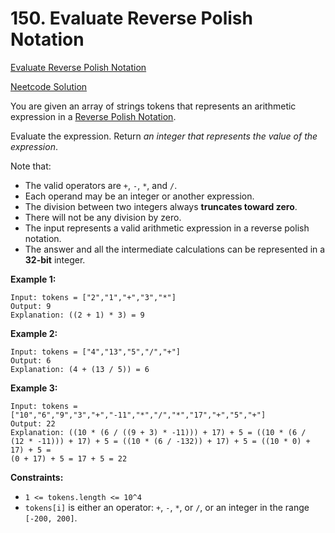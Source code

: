 # 150. Evaluate Reverse Polish Notation

[Evaluate Reverse Polish Notation](https://leetcode.com/problems/evaluate-reverse-polish-notation/description/)

[Neetcode Solution](https://www.youtube.com/watch?v=iu0082c4HDE&pp=ygUpbmVldGNvZGUgZXZhbHVhdGUgcmV2ZXJzZSBwb2xpc2ggbm90YXRpb24%3D)

You are given an array of strings tokens that represents an arithmetic
expression in a
[Reverse Polish Notation](https://en.wikipedia.org/wiki/Reverse_Polish_notation).

Evaluate the expression. Return <em>an integer that represents the value of the
expression</em>.

Note that:

- The valid operators are `+`, `-`, `*`, and `/`.
- Each operand may be an integer or another expression.
- The division between two integers always <b>truncates toward zero</b>.
- There will not be any division by zero.
- The input represents a valid arithmetic expression in a reverse polish
  notation.
- The answer and all the intermediate calculations can be represented in a
  <b>32-bit</b> integer.

**Example 1:**

```
Input: tokens = ["2","1","+","3","*"]
Output: 9
Explanation: ((2 + 1) * 3) = 9
```

**Example 2:**

```
Input: tokens = ["4","13","5","/","+"]
Output: 6
Explanation: (4 + (13 / 5)) = 6
```

**Example 3:**

```
Input: tokens = ["10","6","9","3","+","-11","*","/","*","17","+","5","+"]
Output: 22
Explanation: ((10 * (6 / ((9 + 3) * -11))) + 17) + 5 = ((10 * (6 /
(12 * -11))) + 17) + 5 = ((10 * (6 / -132)) + 17) + 5 = ((10 * 0) + 17) + 5 =
(0 + 17) + 5 = 17 + 5 = 22
```

**Constraints:**

- `1 <= tokens.length <= 10^4`
- `tokens[i]` is either an operator: `+`, `-`, `*`, or `/`, or an integer in the
  range `[-200, 200]`.
